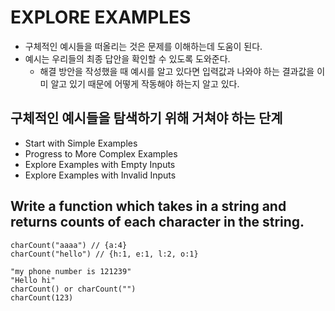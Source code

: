 # EXPLORE EXAMPLES

- 구체적인 예시들을 떠올리는 것은 문제를 이해하는데 도움이 된다.
- 예시는 우리들의 최종 답안을 확인할 수 있도록 도와준다.
    - 해결 방안을 작성했을 때 예시를 알고 있다면 입력값과 나와야 하는 결과값을 이미 알고 있기 때문에 어떻게 작동해야 하는지 알고 있다.

## 구체적인 예시들을 탐색하기 위해 거쳐야 하는 단계

- Start with Simple Examples
- Progress to More Complex Examples
- Explore Examples with Empty Inputs
- Explore Examples with Invalid Inputs

## Write a function which takes in a string and returns counts of each character in the string.

```tsx
charCount("aaaa") // {a:4}
charCount("hello") // {h:1, e:1, l:2, o:1}

"my phone number is 121239"
"Hello hi"
charCount() or charCount("")
charCount(123)
```
